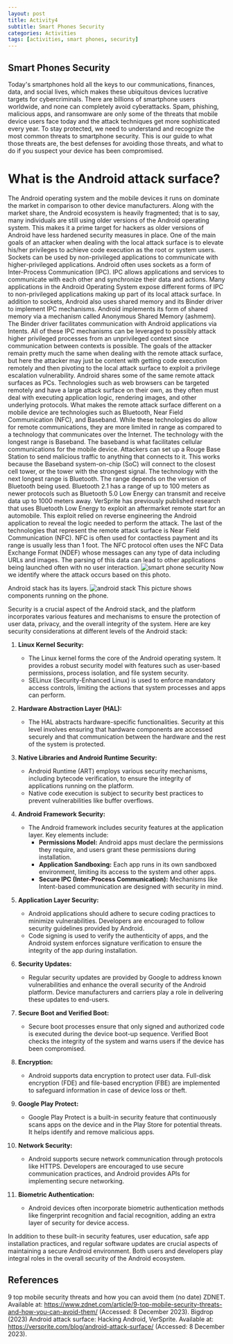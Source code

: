 ```yaml
---
layout: post
title: Activity4
subtitle: Smart Phones Security
categories: Activities
tags: [activities, smart phones, security]
---
```


## Smart Phones Security

Today's smartphones hold all the keys to our communications, finances, data, and social lives, which makes these ubiquitous devices lucrative targets for cybercriminals. There are billions of smartphone users worldwide, and none can completely avoid cyberattacks. Spam, phishing, malicious apps, and ransomware are only some of the threats that mobile device users face today and the attack techniques get more sophisticated every year. To stay protected, we need to understand and recognize the most common threats to smartphone security. This is our guide to what those threats are, the best defenses for avoiding those threats, and what to do if you suspect your device has been compromised. 

# What is the Android attack surface?

The Android operating system and the mobile devices it runs on dominate the market in comparison to other device manufacturers. Along with the market share, the Android ecosystem is heavily fragmented; that is to say, many individuals are still using older versions of the Android operating system. This makes it a prime target for hackers as older versions of Android have less hardened security measures in place. One of the main goals of an attacker when dealing with the local attack surface is to elevate his/her privileges to achieve code execution as the root or system users. Sockets can be used by non-privileged applications to communicate with higher-privileged applications. Android often uses sockets as a form of Inter-Process Communication (IPC). IPC allows applications and services to communicate with each other and synchronize their data and actions. Many applications in the Android Operating System expose different forms of IPC to non-privileged applications making up part of its local attack surface. In addition to sockets, Android also uses shared memory and its Binder driver to implement IPC mechanisms. Android implements its form of shared memory via a mechanism called Anonymous Shared Memory (ashmem). The Binder driver facilitates communication with Android applications via Intents. All of these IPC mechanisms can be leveraged to possibly attack higher privileged processes from an unprivileged context since communication between contexts is possible. The goals of the attacker remain pretty much the same when dealing with the remote attack surface, but here the attacker may just be content with getting code execution remotely and then pivoting to the local attack surface to exploit a privilege escalation vulnerability. Android shares some of the same remote attack surfaces as PCs. Technologies such as web browsers can be targeted remotely and have a large attack surface on their own, as they often must deal with executing application logic, rendering images, and other underlying protocols. What makes the remote attack surface different on a mobile device are technologies such as Bluetooth, Near Field Communication (NFC), and Baseband. While these technologies do allow for remote communications, they are more limited in range as compared to a technology that communicates over the Internet. The technology with the longest range is Baseband. The baseband is what facilitates cellular communications for the mobile device. Attackers can set up a Rouge Base Station to send malicious traffic to anything that connects to it. This works because the Baseband system-on-chip (SoC) will connect to the closest cell tower, or the tower with the strongest signal. The technology with the next longest range is Bluetooth. The range depends on the version of Bluetooth being used. Bluetooth 2.1 has a range of up to 100 meters as newer protocols such as Bluetooth 5.0 Low Energy can transmit and receive data up to 1000 meters away. VerSprite has previously published research that uses Bluetooth Low Energy to exploit an aftermarket remote start for an automobile. This exploit relied on reverse engineering the Android application to reveal the logic needed to perform the attack. The last of the technologies that represent the remote attack surface is Near Field Communication (NFC). NFC is often used for contactless payment and its range is usually less than 1 foot. The NFC protocol often uses the NFC Data Exchange Format (NDEF) whose messages can any type of data including URLs and images. The parsing of this data can lead to other applications being launched often with no user interaction.
![smart phone security](https://github.com/20802777/20802777.github.io/assets/148220693/e72a4ddb-cdcd-47b6-ad33-cd01cb3921fb)
Now we identify where the attack occurs based on this photo.


Android stack has its layers.
![android stack](https://github.com/20802777/20802777.github.io/assets/148220693/36508dfa-cc3e-4365-8ab7-00cd8b589bca)
This picture shows components running on the phone.

Security is a crucial aspect of the Android stack, and the platform incorporates various features and mechanisms to ensure the protection of user data, privacy, and the overall integrity of the system. Here are key security considerations at different levels of the Android stack:

1. **Linux Kernel Security:**
   - The Linux kernel forms the core of the Android operating system. It provides a robust security model with features such as user-based permissions, process isolation, and file system security.
   - SELinux (Security-Enhanced Linux) is used to enforce mandatory access controls, limiting the actions that system processes and apps can perform.

2. **Hardware Abstraction Layer (HAL):**
   - The HAL abstracts hardware-specific functionalities. Security at this level involves ensuring that hardware components are accessed securely and that communication between the hardware and the rest of the system is protected.

3. **Native Libraries and Android Runtime Security:**
   - Android Runtime (ART) employs various security mechanisms, including bytecode verification, to ensure the integrity of applications running on the platform.
   - Native code execution is subject to security best practices to prevent vulnerabilities like buffer overflows.

4. **Android Framework Security:**
   - The Android framework includes security features at the application layer. Key elements include:
      - **Permissions Model:** Android apps must declare the permissions they require, and users grant these permissions during installation.
      - **Application Sandboxing:** Each app runs in its own sandboxed environment, limiting its access to the system and other apps.
      - **Secure IPC (Inter-Process Communication):** Mechanisms like Intent-based communication are designed with security in mind.

5. **Application Layer Security:**
   - Android applications should adhere to secure coding practices to minimize vulnerabilities. Developers are encouraged to follow security guidelines provided by Android.
   - Code signing is used to verify the authenticity of apps, and the Android system enforces signature verification to ensure the integrity of the app during installation.

6. **Security Updates:**
   - Regular security updates are provided by Google to address known vulnerabilities and enhance the overall security of the Android platform. Device manufacturers and carriers play a role in delivering these updates to end-users.

7. **Secure Boot and Verified Boot:**
   - Secure boot processes ensure that only signed and authorized code is executed during the device boot-up sequence. Verified Boot checks the integrity of the system and warns users if the device has been compromised.

8. **Encryption:**
   - Android supports data encryption to protect user data. Full-disk encryption (FDE) and file-based encryption (FBE) are implemented to safeguard information in case of device loss or theft.

9. **Google Play Protect:**
   - Google Play Protect is a built-in security feature that continuously scans apps on the device and in the Play Store for potential threats. It helps identify and remove malicious apps.

10. **Network Security:**
    - Android supports secure network communication through protocols like HTTPS. Developers are encouraged to use secure communication practices, and Android provides APIs for implementing secure networking.

11. **Biometric Authentication:**
    - Android devices often incorporate biometric authentication methods like fingerprint recognition and facial recognition, adding an extra layer of security for device access.

In addition to these built-in security features, user education, safe app installation practices, and regular software updates are crucial aspects of maintaining a secure Android environment. Both users and developers play integral roles in the overall security of the Android ecosystem.

## References

9 top mobile security threats and how you can avoid them (no date) ZDNET. Available at: https://www.zdnet.com/article/9-top-mobile-security-threats-and-how-you-can-avoid-them/ (Accessed: 8 December 2023). 
Bigdrop (2023) Android attack surface: Hacking Android, VerSprite. Available at: https://versprite.com/blog/android-attack-surface/ (Accessed: 8 December 2023). 
